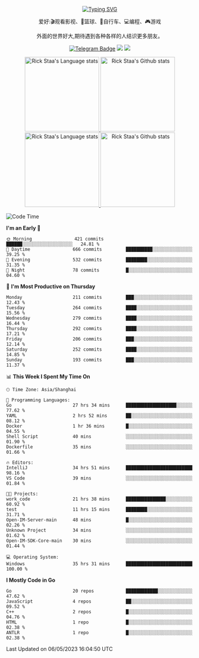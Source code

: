 <div align="center"> 

[![Typing SVG](https://readme-typing-svg.herokuapp.com?size=25&duration=2500&color=eeeeee&vCenter=true&width=200&height=40&lines=Hi+there+%F0%9F%91%8B%F0%9F%8F%BB;I'm+DanBai)](https://git.io/typing-svg)

爱好:🎬观看影视、🏀篮球、🚴自行车、💻编程、🎮游戏

外面的世界好大,期待遇到各种各样的人结识更多朋友。

[![Telegram Badge](https://img.shields.io/badge/-Telegram-blue?style=flat&logo=Telegram&logoColor=white)](https://t.me/danbai9420) 
[![](https://img.shields.io/badge/-Blog-brightgreen?style=flat&logo=Blogger&logoColor=white)](https://p00q.cn)
[![](https://img.shields.io/badge/-Email-red?style=flat&logo=Mail.Ru&logoColor=white)](mailto:danbai@88.com)
</div>

<!-- Light Mode -->
<div align="center"> 
<a href="https://github.com/anuraghazra/github-readme-stats#gh-light-mode-only">
<img height=200 src="https://github-readme-stats-git-master-rstaa-rickstaa.vercel.app/api/top-langs/?username=danbai225&layout=compact&langs_count=10&hide_border=1&role=OWNER,COLLABORATOR#gh-light-mode-only" alt="Rick Staa's Language stats" />
</a>
<a href="https://github.com/anuraghazra/github-readme-stats#gh-light-mode-only">
<img height=200 src="https://github-readme-stats-git-master-rstaa-rickstaa.vercel.app/api?username=danbai225&show_icons=true&count_private=true&line_height=28&hide_border=1&include_all_commits=true&card_width=450&role=OWNER,COLLABORATOR&exclude_repo=github-readme-stats#gh-light-mode-only" alt="Rick Staa's Github stats" />
</a>
</div>

<!-- Dark Mode -->
<div align="center"> 
<a href="https://github.com/anuraghazra/github-readme-stats#gh-dark-mode-only">
<img height=200 src="https://github-readme-stats-git-master-rstaa-rickstaa.vercel.app/api/top-langs/?username=danbai225&layout=compact&langs_count=10&hide_border=1&role=OWNER,COLLABORATOR&theme=github_dark#gh-dark-mode-only" alt="Rick Staa's Language stats" />
</a>
<a href="https://github.com/anuraghazra/github-readme-stats#gh-dark-mode-only">
<img height=200 src="https://github-readme-stats-git-master-rstaa-rickstaa.vercel.app/api?username=danbai225&show_icons=true&count_private=true&line_height=28&hide_border=1&include_all_commits=true&card_width=450&role=OWNER,COLLABORATOR&exclude_repo=github-readme-stats&theme=github_dark#gh-dark-mode-only" alt="Rick Staa's Github stats" />
</a>
</div>

<!--START_SECTION:waka-->
![Code Time](http://img.shields.io/badge/Code%20Time-262%20hrs%2041%20mins-blue)

**I'm an Early 🐤** 

```text
🌞 Morning                421 commits         ██████░░░░░░░░░░░░░░░░░░░   24.81 % 
🌆 Daytime                666 commits         ██████████░░░░░░░░░░░░░░░   39.25 % 
🌃 Evening                532 commits         ████████░░░░░░░░░░░░░░░░░   31.35 % 
🌙 Night                  78 commits          █░░░░░░░░░░░░░░░░░░░░░░░░   04.60 % 
```
📅 **I'm Most Productive on Thursday** 

```text
Monday                   211 commits         ███░░░░░░░░░░░░░░░░░░░░░░   12.43 % 
Tuesday                  264 commits         ████░░░░░░░░░░░░░░░░░░░░░   15.56 % 
Wednesday                279 commits         ████░░░░░░░░░░░░░░░░░░░░░   16.44 % 
Thursday                 292 commits         ████░░░░░░░░░░░░░░░░░░░░░   17.21 % 
Friday                   206 commits         ███░░░░░░░░░░░░░░░░░░░░░░   12.14 % 
Saturday                 252 commits         ████░░░░░░░░░░░░░░░░░░░░░   14.85 % 
Sunday                   193 commits         ███░░░░░░░░░░░░░░░░░░░░░░   11.37 % 
```


📊 **This Week I Spent My Time On** 

```text
🕑︎ Time Zone: Asia/Shanghai

💬 Programming Languages: 
Go                       27 hrs 34 mins      ███████████████████░░░░░░   77.62 % 
YAML                     2 hrs 52 mins       ██░░░░░░░░░░░░░░░░░░░░░░░   08.12 % 
Docker                   1 hr 36 mins        █░░░░░░░░░░░░░░░░░░░░░░░░   04.55 % 
Shell Script             40 mins             ░░░░░░░░░░░░░░░░░░░░░░░░░   01.90 % 
Dockerfile               35 mins             ░░░░░░░░░░░░░░░░░░░░░░░░░   01.66 % 

🔥 Editors: 
IntelliJ                 34 hrs 51 mins      █████████████████████████   98.16 % 
VS Code                  39 mins             ░░░░░░░░░░░░░░░░░░░░░░░░░   01.84 % 

🐱‍💻 Projects: 
work_code                21 hrs 38 mins      ███████████████░░░░░░░░░░   60.92 % 
test                     11 hrs 15 mins      ████████░░░░░░░░░░░░░░░░░   31.71 % 
Open-IM-Server-main      48 mins             █░░░░░░░░░░░░░░░░░░░░░░░░   02.26 % 
Unknown Project          34 mins             ░░░░░░░░░░░░░░░░░░░░░░░░░   01.62 % 
Open-IM-SDK-Core-main    30 mins             ░░░░░░░░░░░░░░░░░░░░░░░░░   01.44 % 

💻 Operating System: 
Windows                  35 hrs 31 mins      █████████████████████████   100.00 % 
```

**I Mostly Code in Go** 

```text
Go                       20 repos            ████████████░░░░░░░░░░░░░   47.62 % 
JavaScript               4 repos             ██░░░░░░░░░░░░░░░░░░░░░░░   09.52 % 
C++                      2 repos             █░░░░░░░░░░░░░░░░░░░░░░░░   04.76 % 
HTML                     1 repo              █░░░░░░░░░░░░░░░░░░░░░░░░   02.38 % 
ANTLR                    1 repo              █░░░░░░░░░░░░░░░░░░░░░░░░   02.38 % 
```




 Last Updated on 06/05/2023 16:04:50 UTC
<!--END_SECTION:waka-->
